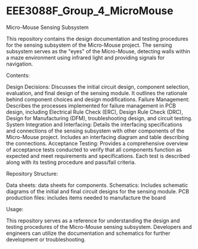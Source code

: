 # EEE3088F_Group_4_MicroMouse
Micro-Mouse Sensing Subsystem

This repository contains the design documentation and testing procedures for the sensing subsystem of the Micro-Mouse project. The sensing subsystem serves as the "eyes" of the Micro-Mouse, detecting walls within a maze environment using infrared light and providing signals for navigation.

Contents:

Design Decisions: Discusses the initial circuit design, component selection, evaluation, and final design of the sensing module. It outlines the rationale behind component choices and design modifications.
Failure Management: Describes the processes implemented for failure management in PCB design, including Electrical Rule Check (ERC), Design Rule Check (DRC), Design for Manufacturing (DFM), troubleshooting design, and circuit testing.
System Integration and Interfacing: Details the interfacing specifications and connections of the sensing subsystem with other components of the Micro-Mouse project. Includes an interfacing diagram and table describing the connections.
Acceptance Testing: Provides a comprehensive overview of acceptance tests conducted to verify that all components function as expected and meet requirements and specifications. Each test is described along with its testing procedure and pass/fail criteria.

Repository Structure:

Data sheets: data sheets for components.
Schematics: Includes schematic diagrams of the initial and final circuit designs for the sensing module.
PCB production files: includes items needed to manufacture the board

Usage:

This repository serves as a reference for understanding the design and testing procedures of the Micro-Mouse sensing subsystem. Developers and engineers can utilize the documentation and schematics for further development or troubleshooting.
